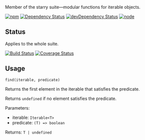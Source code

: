 Member of the starry suite—modular functions for iterable objects.

[![npm](https://img.shields.io/npm/v/starry.find.svg?style=flat-square)](https://www.npmjs.com/package/starry.find) [![Dependency Status](https://img.shields.io/david/starry.find.svg?style=flat-square)](https://david-dm.org/starry.find) [![devDependency Status](https://img.shields.io/david/dev/starry.find.svg?style=flat-square)](https://david-dm.org/starry.find#info=devDependencies) [![node](https://img.shields.io/node/v/starry.find.svg?style=flat-square)](https://nodejs.org/en/download/)

## Status

Applies to the whole suite.

[![Build Status](https://img.shields.io/travis/seangenabe/starry.svg?style=flat-square)](https://travis-ci.org/seangenabe/starry) [![Coverage Status](https://img.shields.io/coveralls/seangenabe/starry.svg?style=flat-square)](https://coveralls.io/github/seangenabe/starry)

## Usage

`find(iterable, predicate)`

Returns the first element in the iterable that satisfies the predicate.

Returns `undefined` if no element satisfies the predicate.

Parameters:
* iterable: `Iterable<T>`
* predicate: `(T) => boolean`

Returns: `T | undefined`

